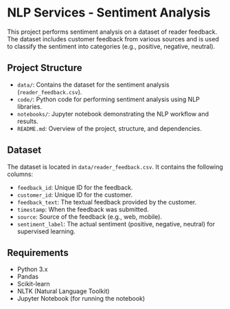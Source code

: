 # NLP Services - Sentiment Analysis

This project performs sentiment analysis on a dataset of reader feedback. The dataset includes customer feedback from various sources and is used to classify the sentiment into categories (e.g., positive, negative, neutral).

## Project Structure

- `data/`: Contains the dataset for the sentiment analysis (`reader_feedback.csv`).
- `code/`: Python code for performing sentiment analysis using NLP libraries.
- `notebooks/`: Jupyter notebook demonstrating the NLP workflow and results.
- `README.md`: Overview of the project, structure, and dependencies.

## Dataset

The dataset is located in `data/reader_feedback.csv`. It contains the following columns:
- `feedback_id`: Unique ID for the feedback.
- `customer_id`: Unique ID for the customer.
- `feedback_text`: The textual feedback provided by the customer.
- `timestamp`: When the feedback was submitted.
- `source`: Source of the feedback (e.g., web, mobile).
- `sentiment_label`: The actual sentiment (positive, negative, neutral) for supervised learning.

## Requirements

- Python 3.x
- Pandas
- Scikit-learn
- NLTK (Natural Language Toolkit)
- Jupyter Notebook (for running the notebook)


